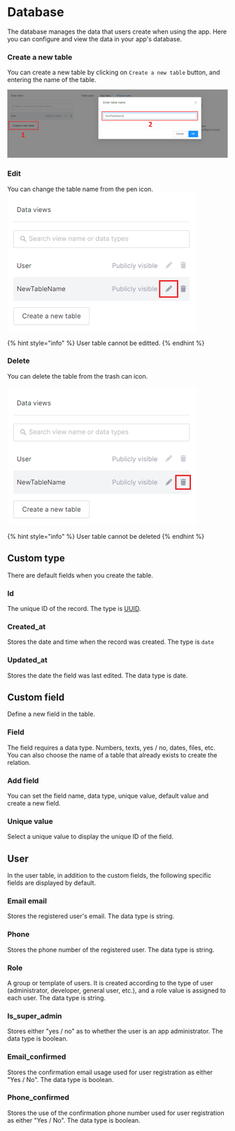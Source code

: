 # Database

The database manages the data that users create when using the app. Here you can configure and view the data in your app's database.

### Create a new table

You can create a new table by clicking on `Create a new table` button, and entering the name of the table.

![](<.gitbook/assets/image (5) (1) (1).png>)

### Edit

You can change the table name from the pen icon.\
<img src=".gitbook/assets/image (8) (1) (1) (1).png" alt="" data-size="original">

{% hint style="info" %}
User table cannot be editted.
{% endhint %}

### Delete

You can delete the table from the trash can icon.

![](<.gitbook/assets/image (5) (1).png>)

{% hint style="info" %}
User table cannot be deleted
{% endhint %}

## Custom type

There are default fields when you create the table.

### Id

The unique ID of the record. The type is [UUID](https://www.postgresql.org/docs/current/datatype-uuid.html).

### Created\_at

Stores the date and time when the record was created. The type is `date`

### Updated\_at

Stores the date the field was last edited. The data type is date.

## Custom field

Define a new field in the table.

### Field

The field requires a data type. Numbers, texts, yes / no, dates, files, etc. You can also choose the name of a table that already exists to create the relation.

### Add field

You can set the field name, data type, unique value, default value and create a new field.

### Unique value

Select a unique value to display the unique ID of the field.

## User

In the user table, in addition to the custom fields, the following specific fields are displayed by default.

### Email email

Stores the registered user's email. The data type is string.

### Phone

Stores the phone number of the registered user. The data type is string.

### Role

A group or template of users. It is created according to the type of user (administrator, developer, general user, etc.), and a role value is assigned to each user. The data type is string.

### Is\_super\_admin

Stores either "yes / no" as to whether the user is an app administrator. The data type is boolean.

### Email\_confirmed

Stores the confirmation email usage used for user registration as either "Yes / No". The data type is boolean.

### Phone\_confirmed

Stores the use of the confirmation phone number used for user registration as either "Yes / No". The data type is boolean.

##

###
